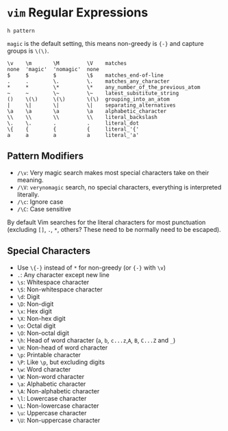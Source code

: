 # `vim` Regular Expressions

`h pattern`

`magic` is the default setting, this means non-greedy is `{-}` and capture groups is `\(\)`.

	\v    \m       \M         \V    matches
	none  'magic'  'nomagic'  none
	$     $        $          \$    matches_end-of-line
	.     .        \.         \.    matches_any_character
	*     *        \*         \*    any_number_of_the_previous_atom
	~     ~        \~         \~    latest_substitute_string
	()    \(\)     \(\)       \(\)  grouping_into_an_atom
	|     \|       \|         \|    separating_alternatives
	\a    \a       \a         \a    alphabetic_character
	\\    \\       \\         \\    literal_backslash
	\.    \.       .          .     literal_dot
	\{    {        {          {     literal_'{'
	a     a        a          a     literal_'a'

## Pattern Modifiers

* `/\v`: Very magic search makes most special characters take on their meaning.
* `/\V`: `verynomagic` search, no special characters, everything is interpreted literally.
* `/\c`: Ignore case
* `/\C`: Case sensitive

By default Vim searches for the literal characters for most punctuation (excluding `[]`, `.`, `*`, others? These need to be normally need to be escaped).

## Special Characters

* Use `\{-}` instead of `*` for non-greedy (or `{-}` with `\v`)
* `.`: Any character except new line
* `\s`: Whitespace character
* `\S`: Non-whitespace character
* `\d`: Digit
* `\D`: Non-digit
* `\x`: Hex digit
* `\X`: Non-hex digit
* `\o`: Octal digit
* `\O`: Non-octal digit
* `\h`: Head of word character (`a`, `b`, `c...z`,`A`, `B`, `C...Z` and `_`)
* `\H`: Non-head of word character
* `\p`: Printable character
* `\P`: Like `\p`, but excluding digits
* `\w`: Word character
* `\W`: Non-word character
* `\a`: Alphabetic character
* `\A`: Non-alphabetic character
* `\l`: Lowercase character
* `\L`: Non-lowercase character
* `\u`: Uppercase character
* `\U`: Non-uppercase character

